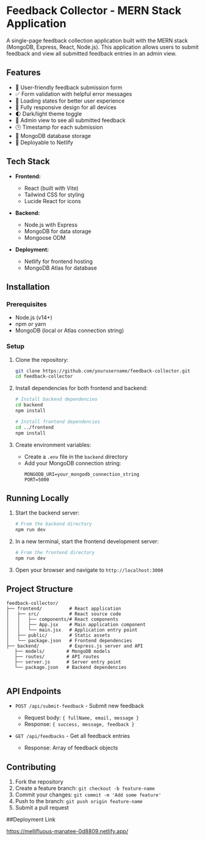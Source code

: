 # Feedback Collector - MERN Stack Application

A single-page feedback collection application built with the MERN stack (MongoDB, Express, React, Node.js). This application allows users to submit feedback and view all submitted feedback entries in an admin view.


## Features

- 📝 User-friendly feedback submission form
- ✅ Form validation with helpful error messages
- 🔄 Loading states for better user experience
- 📱 Fully responsive design for all devices
- 🌓 Dark/light theme toggle
- 👀 Admin view to see all submitted feedback
- 🕒 Timestamp for each submission
- 💾 MongoDB database storage
- 🚀 Deployable to Netlify

## Tech Stack

- **Frontend:**
  - React (built with Vite)
  - Tailwind CSS for styling
  - Lucide React for icons

- **Backend:**
  - Node.js with Express
  - MongoDB for data storage
  - Mongoose ODM

- **Deployment:**
  - Netlify for frontend hosting
  - MongoDB Atlas for database

## Installation

### Prerequisites

- Node.js (v14+)
- npm or yarn
- MongoDB (local or Atlas connection string)

### Setup

1. Clone the repository:
   ```bash
   git clone https://github.com/yourusername/feedback-collector.git
   cd feedback-collector
   ```

2. Install dependencies for both frontend and backend:
   ```bash
   # Install backend dependencies
   cd backend
   npm install

   # Install frontend dependencies
   cd ../frontend
   npm install
   ```

3. Create environment variables:
   - Create a `.env` file in the `backend` directory
   - Add your MongoDB connection string:
     ```
     MONGODB_URI=your_mongodb_connection_string
     PORT=5000
     ```

## Running Locally

1. Start the backend server:
   ```bash
   # From the backend directory
   npm run dev
   ```

2. In a new terminal, start the frontend development server:
   ```bash
   # From the frontend directory
   npm run dev
   ```

3. Open your browser and navigate to `http://localhost:3000`

## Project Structure

```
feedback-collector/
├── frontend/          # React application
│   ├── src/           # React source code
│   │   ├── components/# React components
│   │   ├── App.jsx    # Main application component
│   │   └── main.jsx   # Application entry point
│   ├── public/        # Static assets
│   └── package.json   # Frontend dependencies
├── backend/           # Express.js server and API
   ├── models/        # MongoDB models
   ├── routes/        # API routes  
   ├── server.js      # Server entry point
   └── package.json   # Backend dependencies
   
```

## API Endpoints

- `POST /api/submit-feedback` - Submit new feedback
  - Request body: `{ fullName, email, message }`
  - Response: `{ success, message, feedback }`

- `GET /api/feedbacks` - Get all feedback entries
  - Response: Array of feedback objects



## Contributing

1. Fork the repository
2. Create a feature branch: `git checkout -b feature-name`
3. Commit your changes: `git commit -m 'Add some feature'`
4. Push to the branch: `git push origin feature-name`
5. Submit a pull request

##Deployment Link

https://mellifluous-manatee-0d8809.netlify.app/
